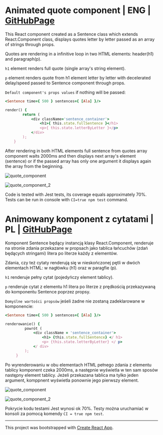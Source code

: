 # Animated quote component | ENG | [GitHubPage](https://saraems.github.io/sentence_component_CL/)

This React component created as a Sentence class which extends React.Component class, displays quotes letter by letter passed as an array of strings through props. 

Quotes are rendering in a infinitive loop in two HTML elements: header(h1) and paragraph(p).


`h1` element renders full quote (single array's string element). 

`p` element renders quote from h1 element letter by letter with decelerated delay/speed passed to Sentence component through props. 

`Default component's props values` if nothing will be passed: 
```ruby
<Sentence time={ 500 } sentences={ [Ala] }/>
```

```ruby
render() {
        return (
            <div className='sentence_container'>
                <h1>{ this.state.fullSentence }</h1>
                <p>{ this.state.letterByLetter }</p>
            </div>
        );
    }
```

After rendering in both HTML elements full sentence from quotes array component waits 2000ms and then displays next array's element (sentence) or if the passed array has only one argument it displays again the array from the beginning. 

![quote_component](https://user-images.githubusercontent.com/43315389/53941742-342cf600-40b9-11e9-86c3-b711cd947e6a.JPG)


![quote_component_2](https://user-images.githubusercontent.com/43315389/53941767-45760280-40b9-11e9-84be-47041eb9672e.JPG)

Code is tested with Jest tests, its coverage equals approximately 70%. Tests can be run in console with `CI=true npm test` command.

# Animowany komponent z cytatami | PL | [GitHubPage](https://saraems.github.io/sentence_component_CL/)

Komponent Sentence będący instancją klasy React.Component, renderuje na stronie zdania przekazane w propsach jako tablica łańcuchów (zdań będących stringami) litera po literze każdy z elementów.

Zdania, czy też cytaty renderują się w nieskończonej pętli w dwóch elementach HTML: w nagłówku (h1) oraz w paragfie (p).


`h1` renderuje pełny cytat (pojedyńczy element tablicy).

 `p` renderuje cytat z elementu h1 litera po literze z prędkością przekazywaną do komponentu Sentence poprzez propsy.


`Domyślne wartości propsów` jeśeli żadne nie zostaną zadeklarowane w komponencie: 
```ruby
<Sentence time={ 500 } sentences={ [Ala] }/>
```

```ruby
renderowanie() {
         powrót (
             <div className = 'sentence_container'>
                 <h1> {this.state.fullSentence} </ h1>
                 <p> {this.state.letterByLetter} </ p>
             </ div>
         );
     }
```
Po wyrenderowaniu w obu elementach HTML pełnego zdania z elementu tablicy komponent czeka 2000ms, a następnie wyświetla w ten sam sposów następny element tablicy. Jeżeli przekazana tablica ma tylko jeden argument, komppnent wyświetla ponownie jego pierwszy element.

![quote_component](https://user-images.githubusercontent.com/43315389/53941742-342cf600-40b9-11e9-86c3-b711cd947e6a.JPG)


![quote_component_2](https://user-images.githubusercontent.com/43315389/53941767-45760280-40b9-11e9-84be-47041eb9672e.JPG)

Pokrycie kodu testami Jest wynosi ok 70%. Testy można uruchamiać w konsoli za pomocą komendy `CI = true npm test`.

-----------------------------------------------------



This project was bootstrapped with [Create React App](https://github.com/facebook/create-react-app).

